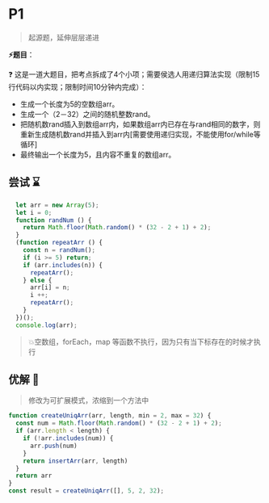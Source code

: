 # P1

> 起源题，延伸层层递进

**⚡题目**：

❓ 这是一道大题目，把考点拆成了4个小项；需要侯选人用递归算法实现（限制15行代码以内实现；限制时间10分钟内完成）：

- 生成一个长度为5的空数组arr。
- 生成一个（2－32）之间的随机整数rand。
- 把随机数rand插入到数组arr内，如果数组arr内已存在与rand相同的数字，则重新生成随机数rand并插入到arr内[需要使用递归实现，不能使用for/while等循环]
- 最终输出一个长度为5，且内容不重复的数组arr。

## 尝试 ⌛

```js
  let arr = new Array(5);
  let i = 0;
  function randNum () {
    return Math.floor(Math.random() * (32 - 2 + 1) + 2);
  }
  (function repeatArr () {
    const n = randNum();
    if (i >= 5) return;
    if (arr.includes(n)) {
      repeatArr();
    } else {
      arr[i] = n;
      i ++;
      repeatArr();
    }
  })();
  console.log(arr);
```

> 💥空数组，forEach，map 等函数不执行，因为只有当下标存在的时候才执行

## 优解 🚀

> 修改为可扩展模式，浓缩到一个方法中

```js
function createUniqArr(arr, length, min = 2, max = 32) {
  const num = Math.floor(Math.random() * (32 - 2 + 1) + 2);
  if (arr.length < length) {
    if (!arr.includes(num)) {
      arr.push(num)
    }
    return insertArr(arr, length)
  }
  return arr
}
const result = createUniqArr([], 5, 2, 32);
```
